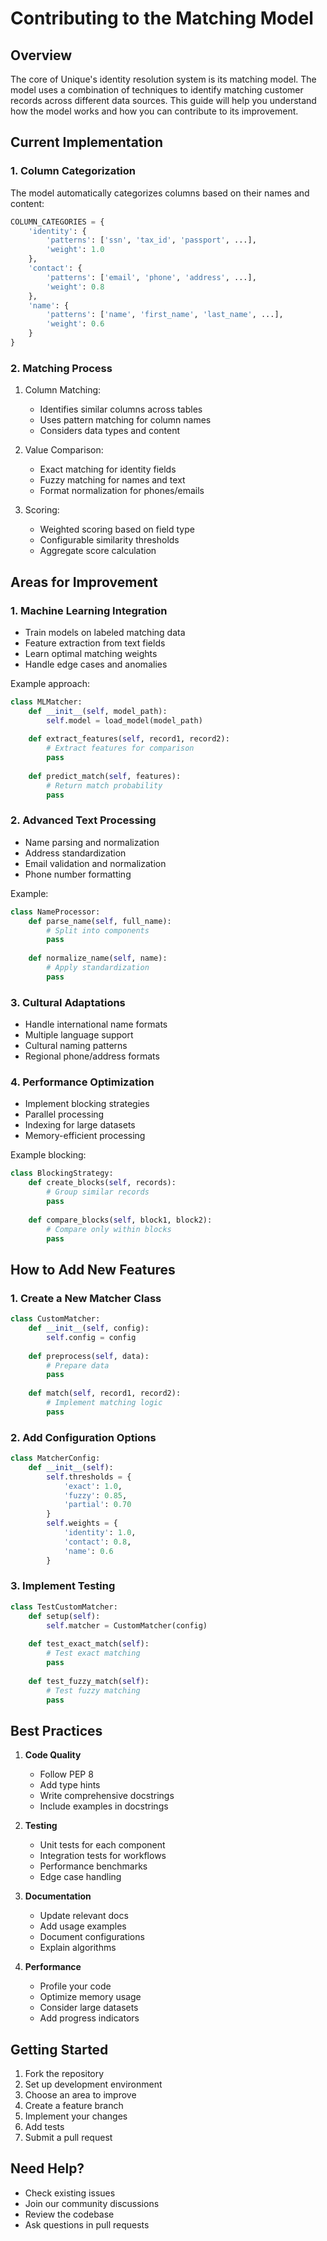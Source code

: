 # Contributing to the Matching Model

## Overview
The core of Unique's identity resolution system is its matching model. The model uses a combination of techniques to identify matching customer records across different data sources. This guide will help you understand how the model works and how you can contribute to its improvement.

## Current Implementation

### 1. Column Categorization
The model automatically categorizes columns based on their names and content:

```python
COLUMN_CATEGORIES = {
    'identity': {
        'patterns': ['ssn', 'tax_id', 'passport', ...],
        'weight': 1.0
    },
    'contact': {
        'patterns': ['email', 'phone', 'address', ...],
        'weight': 0.8
    },
    'name': {
        'patterns': ['name', 'first_name', 'last_name', ...],
        'weight': 0.6
    }
}
```

### 2. Matching Process
1. Column Matching:
   - Identifies similar columns across tables
   - Uses pattern matching for column names
   - Considers data types and content

2. Value Comparison:
   - Exact matching for identity fields
   - Fuzzy matching for names and text
   - Format normalization for phones/emails

3. Scoring:
   - Weighted scoring based on field type
   - Configurable similarity thresholds
   - Aggregate score calculation

## Areas for Improvement

### 1. Machine Learning Integration
- Train models on labeled matching data
- Feature extraction from text fields
- Learn optimal matching weights
- Handle edge cases and anomalies

Example approach:
```python
class MLMatcher:
    def __init__(self, model_path):
        self.model = load_model(model_path)
        
    def extract_features(self, record1, record2):
        # Extract features for comparison
        pass
        
    def predict_match(self, features):
        # Return match probability
        pass
```

### 2. Advanced Text Processing
- Name parsing and normalization
- Address standardization
- Email validation and normalization
- Phone number formatting

Example:
```python
class NameProcessor:
    def parse_name(self, full_name):
        # Split into components
        pass
        
    def normalize_name(self, name):
        # Apply standardization
        pass
```

### 3. Cultural Adaptations
- Handle international name formats
- Multiple language support
- Cultural naming patterns
- Regional phone/address formats

### 4. Performance Optimization
- Implement blocking strategies
- Parallel processing
- Indexing for large datasets
- Memory-efficient processing

Example blocking:
```python
class BlockingStrategy:
    def create_blocks(self, records):
        # Group similar records
        pass
        
    def compare_blocks(self, block1, block2):
        # Compare only within blocks
        pass
```

## How to Add New Features

### 1. Create a New Matcher Class
```python
class CustomMatcher:
    def __init__(self, config):
        self.config = config
        
    def preprocess(self, data):
        # Prepare data
        pass
        
    def match(self, record1, record2):
        # Implement matching logic
        pass
```

### 2. Add Configuration Options
```python
class MatcherConfig:
    def __init__(self):
        self.thresholds = {
            'exact': 1.0,
            'fuzzy': 0.85,
            'partial': 0.70
        }
        self.weights = {
            'identity': 1.0,
            'contact': 0.8,
            'name': 0.6
        }
```

### 3. Implement Testing
```python
class TestCustomMatcher:
    def setup(self):
        self.matcher = CustomMatcher(config)
        
    def test_exact_match(self):
        # Test exact matching
        pass
        
    def test_fuzzy_match(self):
        # Test fuzzy matching
        pass
```

## Best Practices

1. **Code Quality**
   - Follow PEP 8
   - Add type hints
   - Write comprehensive docstrings
   - Include examples in docstrings

2. **Testing**
   - Unit tests for each component
   - Integration tests for workflows
   - Performance benchmarks
   - Edge case handling

3. **Documentation**
   - Update relevant docs
   - Add usage examples
   - Document configurations
   - Explain algorithms

4. **Performance**
   - Profile your code
   - Optimize memory usage
   - Consider large datasets
   - Add progress indicators

## Getting Started

1. Fork the repository
2. Set up development environment
3. Choose an area to improve
4. Create a feature branch
5. Implement your changes
6. Add tests
7. Submit a pull request

## Need Help?
- Check existing issues
- Join our community discussions
- Review the codebase
- Ask questions in pull requests 